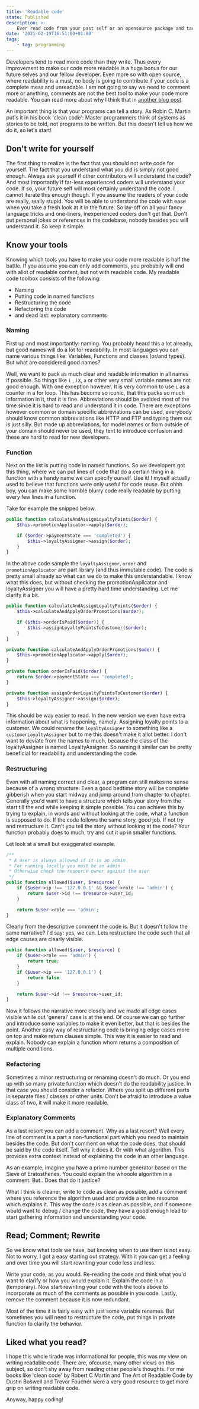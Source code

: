 ```yaml
---
title: 'Readable code'
state: Published
description: >-
    Ever read code from your past self or an opensource package and taught "What does this code do?" over and over again? Well you are not alone, but there are things you can do to improve the readability and maintainability without littering the code with pages of documentation comments.
date: '2021-02-19T16:51:00+01:00'
tags:
    - tag: programming
---
```


Developers tend to read more code than they write. Thus every improvement to make our code more readable is a huge bonus for our future selves and our fellow developer. Even more so with open source, where readability is a must, no body is going to contribute if your code is a complete mess and unreadable. I am not going to say we need to comment more or anything, comments are not the best tool to make your code more readable. You can read more about why I think that in [another blog post](2021-02-13-why-comments-dont-make-your-code-more-readable).

An important thing is that your programs can tell a story. As Robin C. Martin put's it in his book 'clean code': Master programmers think of systems as stories to be told, not programs to be written. But this doesn't tell us how we do it, so let's start!

## Don't write for yourself

The first thing to realize is the fact that you should not write code for yourself. The fact that you understand what you did is simply not good enough. Always ask yourself if other contributors will understand the code? And most importantly if far-less experienced coders will understand your code. If so, your future self will most certainly understand the code.
I cannot iterate this enough though. If you assume the readers of your code are really, really stupid. You will be able to understand the code with ease when you take a fresh look at it in the future. So lay-off on all your fancy language tricks and one-liners, inexperienced coders don't get that. Don't put personal jokes or references in the codebase, nobody besides you will understand it. So keep it simple.

## Know your tools

Knowing which tools you have to make your code more readable is half the battle. If you assume you can only add comments, you probabily will end with allot of readable content, but not with readable code.
My readable code toolbox consists of the following:

-   Naming
-   Putting code in named functions
-   Restructuring the code
-   Refactoring the code
-   and dead last: explanatory comments

### Naming

First up and most importantly: naming. You probably heard this a lot already, but good names will do a lot for readability. In most languages you can name various things like: Variables, Functions and classes (or/and types). But what are considered good names?

Well, we want to pack as much clear and readable information in all names if possible. So things like `i` , `iX`, `a` or other very small variable names are not good enough. With one exception however. It is very common to use `i` as a counter in a for loop. This has become so iconic, that this packs so much information in it, that it is fine. Abbreviations should be avoided most of the time since it is hard to read and understand it in code. There are exceptions however common or domain specific abbreviations can be used, everybody should know common abbreviations like HTTP and FTP and typing them out is just silly. But made up abbreviations, for model names or from outside of your domain should never be used, they tent to introduce confusion and these are hard to read for new developers.

### Function

Next on the list is putting code in named functions. So we developers got this thing, where we can put lines of code that do a certain thing in a function with a handy name we can specify ourself. Use it! I myself actually used to believe that functions were only useful for code reuse. But ohhh boy, you can make some horrible blurry code really readable by putting every few lines in a function.

Take for example the snipped below.

```php
public function calculateAndAssignLoyaltyPoints($order) {
    $this->promotionApplicator->apply($order);

    if ($order->paymentState === 'completed') {
        $this->loyaltyAssigner->assign($order);
    }
}
```

In the above code sample the `loyaltyAssigner`, `order` and `promotionApplicator` are part library (and thus immutable code). The code is pretty small already so what can we do to make this understandable. I know what this does, but without checking the promotionApplicator and loyaltyAssigner you will have a pretty hard time understanding. Let me clarify it a bit.

```php
public function calculateAndAssignLoyaltyPoints($order) {
    $this->calculateAndApplyOrderPromotions($order);

    if ($this->orderIsPaid($order)) {
        $this->assignLoyaltyPointsToCustomer($order);
    }
}

private function calculateAndApplyOrderPromotions($oder) {
    $this->promotionApplicator->apply($order);
}

private function orderIsPaid($order) {
    return $order->paymentState === 'completed';
}

private function assignOrderLoyaltyPointsToCustomer($order) {
    $this->loyaltyAssigner->assign($order);
}
```

This should be way easier to read. In the new version we even have extra information about what is happening, namely: Assigning loyalty points to a customer. We could rename the `loyaltyAssigner` to something like a `customerLoyaltyAssigner` but to me this doesn't make it allot better. I don't want to deviate from the names to much, because the class of the loyaltyAssigner is named LoyaltyAssigner. So naming it similar can be pretty beneficial for readability and understanding the code.

### Restructuring

Even with all naming correct and clear, a program can still makes no sense because of a wrong structure. Even a good bedtime story will be complete gibberish when you start midway and jump around from chapter to chapter. Generally you'd want to have a structure which tells your story from the start till the end while keeping it simple possible. You can achieve this by trying to explain, in words and without looking at the code, what a function is supposed to do. If the code follows the same story, good job. If not try and restructure it. Can't you tell the story without looking at the code? Your function probably does to much, try and cut it up in smaller functions.

Let look at a small but exaggerated example.

```php
/**
 * A user is always allowed if it is an admin
 * For running locally you must be an admin
 * Otherwise check the resource owner against the user
 */
public function allowed($user, $resource) {
    if ($user->ip !== '127.0.0.1' && $user->role !== 'admin') {
        return $user->id !== $resource->user_id;
    }

    return $user->role === 'admin';
}
```

Clearly from the descriptive comment the code is. But it doesn't follow the same narrative? I'd say: yes, we can. Lets restructure the code such that all edge causes are clearly visible.

```php
public function allowed($user, $resource) {
    if ($user->role === 'admin') {
        return true;
    }
    if ($user->ip === '127.0.0.1') {
        return false
    }

    return $user->id !== $resource->user_id;
}
```

Now it follows the narrative more closely and we made all edge cases visible while out 'general' case is at the end. Of course we can go further and introduce some variables to make it even better, but that is besides the point. Another easy way of restructuring code is bringing edge cases more on top and make return clauses simple. This way it is easier to read and explain. Nobody can explain a function whom returns a composition of multiple conditions.

### Refactoring

Sometimes a minor restructuring or renaming doesn't do much. Or you end up with so many private function which doesn't do the readability justice. In that case you should consider a refactor. Where you split up different parts in separate files / classes or other units. Don't be afraid to introduce a value class of two, it will make it more readable.

### Explanatory Comments

As a last resort you can add a comment. Why as a last resort? Well every line of comment is a part a non-functional part which you need to maintain besides the code. But don't comment on what the code does, that should be said by the code itself. Tell why it does it. Or with what algorithm. This provides extra context instead of explaining the code in an other language.

As an example, imagine you have a prime number generator based on the Sieve of Eratosthenes. You could explain the whooole algorithm in a comment. But.. Does that do it justice?

What I think is cleaner, write to code as clean as possible, add a comment where you reference the algorithm used and provide a online resource which explains it. This way the code is as clean as possible, and if someone would want to debug / change the code, they have a good enough lead to start gathering information and understanding your code.

## Read; Comment; Rewrite

So we know what tools we have, but knowing when to use them is not easy. Not to worry, I got a easy starting out strategy. With it you can get a feeling and over time you will start rewriting your code less and less.

Write your code, as you would. Re-reading the code and think what you'd want to clarify or how you would explain it. Explain the code in a (temporary). Now start rewriting your code with the tools above to incorporate as much of the comments as possible in you code. Lastly, remove the comment because it is now redundant.

Most of the time it is fairly easy with just some variable renames. But sometimes you will need to restructure the code, put things in private function to clarify the behavior.

## Liked what you read?

I hope this whole tirade was informational for people, this was my view on writing readable code. There are, ofcourse, many other views on this subject, so don't shy away from reading other people's thoughts. For me books like 'clean code' by Robert C Martin and The Art of Readable Code by Dustin Boswell and Trevor Foucher were a very good resource to get more grip on writing readable code.

Anyway, happy coding!
